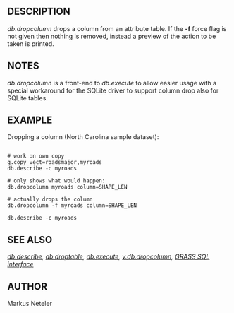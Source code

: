 
## DESCRIPTION

*db.dropcolumn* drops a column from an attribute table.
If the **-f** force flag is not given then nothing is removed, instead
a preview of the action to be taken is printed.

## NOTES

*db.dropcolumn* is a front-end to *db.execute* to allow easier
usage with a special workaround for the SQLite driver to support column
drop also for SQLite tables.

## EXAMPLE

Dropping a column (North Carolina sample dataset):

```

# work on own copy
g.copy vect=roadsmajor,myroads
db.describe -c myroads

# only shows what would happen:
db.dropcolumn myroads column=SHAPE_LEN

# actually drops the column
db.dropcolumn -f myroads column=SHAPE_LEN

db.describe -c myroads

```

## SEE ALSO

*[db.describe](db.describe.html),
[db.droptable](db.droptable.html),
[db.execute](db.execute.html),
[v.db.dropcolumn](v.db.dropcolumn.html),
[GRASS SQL interface](sql.html)*

## AUTHOR

Markus Neteler
